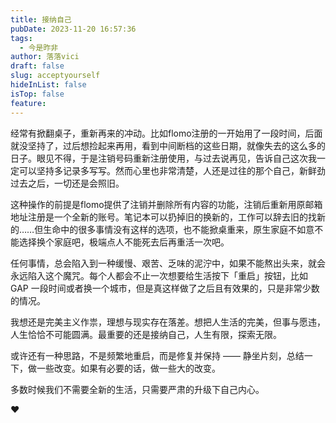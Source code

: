 ```yaml
---
title: 接纳自己
pubDate: 2023-11-20 16:57:36
tags:
  - 今是昨非
author: 落落vici
draft: false
slug: acceptyourself
hideInList: false
isTop: false
feature:
---
```

经常有掀翻桌子，重新再来的冲动。比如flomo注册的一开始用了一段时间，后面就没坚持了，过后想捡起来再用，看到中间断档的这些日期，就像失去的这么多的日子。眼见不得，于是注销号码重新注册使用，与过去说再见，告诉自己这次我一定可以坚持多记录多写写。然而心里也非常清楚，人还是过往的那个自己，新鲜劲过去之后，一切还是会照旧。

这种操作的前提是flomo提供了注销并删除所有内容的功能，注销后重新用原邮箱地址注册是一个全新的账号。笔记本可以扔掉旧的换新的，工作可以辞去旧的找新的……但生命中的很多事情没有这样的选项，也不能掀桌重来，原生家庭不如意不能选择换个家庭吧，极端点人不能死去后再重活一次吧。

任何事情，总会陷入到一种缓慢、艰苦、乏味的泥泞中，如果不能熬出头来，就会永远陷入这个魔咒。每个人都会不止一次想要给生活按下「重启」按钮，比如 GAP 一段时间或者换一个城市，但是真这样做了之后且有效果的，只是非常少数的情况。

我想还是完美主义作祟，理想与现实存在落差。想把人生活的完美，但事与愿违，人生恰恰不可能圆满。最重要的还是接纳自己，人生有限，探索无限。

或许还有一种思路，不是频繁地重启，而是修复并保持 —— 静坐片刻，总结一下，做一些改变。如果有必要的话，做一些大的改变。

多数时候我们不需要全新的生活，只需要严肃的升级下自己内心。

❤
